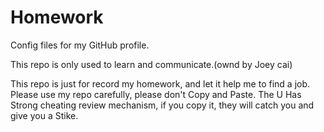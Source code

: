 # Homework
Config files for my GitHub profile.

This repo is only used to learn and communicate.(ownd by Joey cai) 

This repo is just for record my homework, and let it help me to find a job. 
Please use my repo carefully, please don't Copy and Paste. The U Has Strong cheating review mechanism, if you copy it, they will catch you and give you a Stike.

